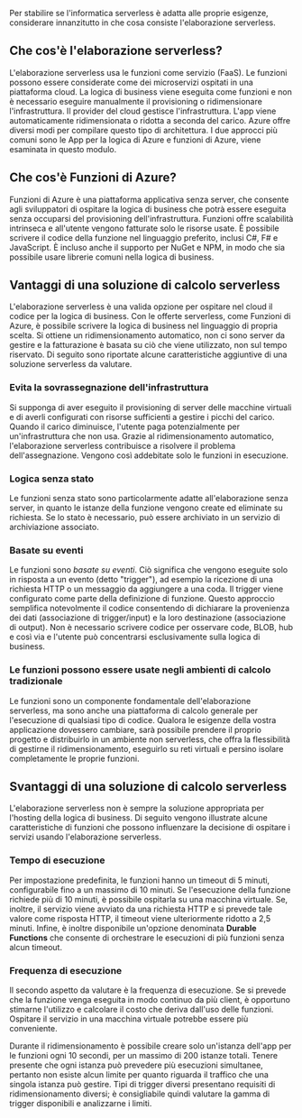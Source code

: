 Per stabilire se l'informatica serverless è adatta alle proprie esigenze, considerare innanzitutto in che cosa consiste l'elaborazione serverless.

## <a name="what-is-serverless-compute"></a>Che cos'è l'elaborazione serverless?

L'elaborazione serverless usa le funzioni come servizio (FaaS). Le funzioni possono essere considerate come dei microservizi ospitati in una piattaforma cloud. La logica di business viene eseguita come funzioni e non è necessario eseguire manualmente il provisioning o ridimensionare l'infrastruttura. Il provider del cloud gestisce l'infrastruttura. L'app viene automaticamente ridimensionata o ridotta a seconda del carico. Azure offre diversi modi per compilare questo tipo di architettura. I due approcci più comuni sono le App per la logica di Azure e funzioni di Azure, viene esaminata in questo modulo.

## <a name="what-is-azure-functions"></a>Che cos'è Funzioni di Azure?

Funzioni di Azure è una piattaforma applicativa senza server, che consente agli sviluppatori di ospitare la logica di business che potrà essere eseguita senza occuparsi del provisioning dell'infrastruttura. Funzioni offre scalabilità intrinseca e all'utente vengono fatturate solo le risorse usate. È possibile scrivere il codice della funzione nel linguaggio preferito, inclusi C#, F# e JavaScript. È incluso anche il supporto per NuGet e NPM, in modo che sia possibile usare librerie comuni nella logica di business.

## <a name="benefits-of-a-serverless-compute-solution"></a>Vantaggi di una soluzione di calcolo serverless

L'elaborazione serverless è una valida opzione per ospitare nel cloud il codice per la logica di business. Con le offerte serverless, come Funzioni di Azure, è possibile scrivere la logica di business nel linguaggio di propria scelta. Si ottiene un ridimensionamento automatico, non ci sono server da gestire e la fatturazione è basata su ciò che viene utilizzato, non sul tempo riservato. Di seguito sono riportate alcune caratteristiche aggiuntive di una soluzione serverless da valutare.

### <a name="avoids-over-allocation-of-infrastructure"></a>Evita la sovrassegnazione dell'infrastruttura

Si supponga di aver eseguito il provisioning di server delle macchine virtuali e di averli configurati con risorse sufficienti a gestire i picchi del carico. Quando il carico diminuisce, l'utente paga potenzialmente per un'infrastruttura che non usa. Grazie al ridimensionamento automatico, l'elaborazione serverless contribuisce a risolvere il problema dell'assegnazione. Vengono così addebitate solo le funzioni in esecuzione.

### <a name="stateless-logic"></a>Logica senza stato

Le funzioni senza stato sono particolarmente adatte all'elaborazione senza server, in quanto le istanze della funzione vengono create ed eliminate su richiesta. Se lo stato è necessario, può essere archiviato in un servizio di archiviazione associato.

### <a name="event-driven"></a>Basate su eventi

Le funzioni sono _basate su eventi_. Ciò significa che vengono eseguite solo in risposta a un evento (detto "trigger"), ad esempio la ricezione di una richiesta HTTP o un messaggio da aggiungere a una coda. Il trigger viene configurato come parte della definizione di funzione. Questo approccio semplifica notevolmente il codice consentendo di dichiarare la provenienza dei dati (associazione di trigger/input) e la loro destinazione (associazione di output). Non è necessario scrivere codice per osservare code, BLOB, hub e così via e l'utente può concentrarsi esclusivamente sulla logica di business.

### <a name="functions-can-be-used-in-traditional-compute-environments"></a>Le funzioni possono essere usate negli ambienti di calcolo tradizionale

Le funzioni sono un componente fondamentale dell'elaborazione serverless, ma sono anche una piattaforma di calcolo generale per l'esecuzione di qualsiasi tipo di codice. Qualora le esigenze della vostra applicazione dovessero cambiare, sarà possibile prendere il proprio progetto e distribuirlo in un ambiente non serverless, che offra la flessibilità di gestirne il ridimensionamento, eseguirlo su reti virtuali e persino isolare completamente le proprie funzioni.

## <a name="drawbacks-of-a-serverless-compute-solution"></a>Svantaggi di una soluzione di calcolo serverless

L'elaborazione serverless non è sempre la soluzione appropriata per l'hosting della logica di business. Di seguito vengono illustrate alcune caratteristiche di funzioni che possono influenzare la decisione di ospitare i servizi usando l'elaborazione serverless.

### <a name="execution-time"></a>Tempo di esecuzione

Per impostazione predefinita, le funzioni hanno un timeout di 5 minuti, configurabile fino a un massimo di 10 minuti. Se l'esecuzione della funzione richiede più di 10 minuti, è possibile ospitarla su una macchina virtuale. Se, inoltre, il servizio viene avviato da una richiesta HTTP e si prevede tale valore come risposta HTTP, il timeout viene ulteriormente ridotto a 2,5 minuti. Infine, è inoltre disponibile un'opzione denominata **Durable Functions** che consente di orchestrare le esecuzioni di più funzioni senza alcun timeout.

### <a name="execution-frequency"></a>Frequenza di esecuzione

Il secondo aspetto da valutare è la frequenza di esecuzione. Se si prevede che la funzione venga eseguita in modo continuo da più client, è opportuno stimarne l'utilizzo e calcolare il costo che deriva dall'uso delle funzioni. Ospitare il servizio in una macchina virtuale potrebbe essere più conveniente.

Durante il ridimensionamento è possibile creare solo un'istanza dell'app per le funzioni ogni 10 secondi, per un massimo di 200 istanze totali. Tenere presente che ogni istanza può prevedere più esecuzioni simultanee, pertanto non esiste alcun limite per quanto riguarda il traffico che una singola istanza può gestire. Tipi di trigger diversi presentano requisiti di ridimensionamento diversi; è consigliabile quindi valutare la gamma di trigger disponibili e analizzarne i limiti.
